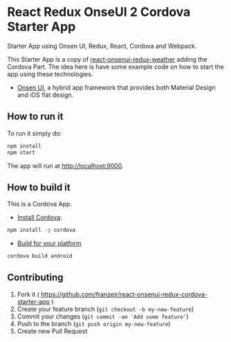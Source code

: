 # React Redux OnseUI 2 Cordova Starter App

Starter App using Onsen UI, Redux, React, Cordova and Webpack.

This Starter App is a copy of [react-onsenui-redux-weather](https://github.com/argelius/react-onsenui-redux-weather) adding the Cordova Part. The idea here is have some example code on how to start the app using these technologies.

- [Onsen UI](https://onsen.io/), a hybrid app framework that provides both Material Design and iOS flat design.

## How to run it

To run it simply do:

```bash
npm install
npm start
```

The app will run at [http://localhost:9000](http://localhost:9000).


## How to build it

This is a Cordova App. 

- [Install Cordova](https://cordova.apache.org/docs/en/latest/guide/cli/index.html#installing-the-cordova-cli):

```bash
npm install -g cordova
```

- [Build for your platform](https://cordova.apache.org/docs/en/latest/guide/cli/index.html#build-the-app)

```bash
cordova build android
```


## Contributing

1. Fork it ( https://github.com/franzejr/react-onsenui-redux-cordova-starter-app )
2. Create your feature branch (`git checkout -b my-new-feature`)
3. Commit your changes (`git commit -am 'Add some feature'`)
4. Push to the branch (`git push origin my-new-feature`)
5. Create new Pull Request
